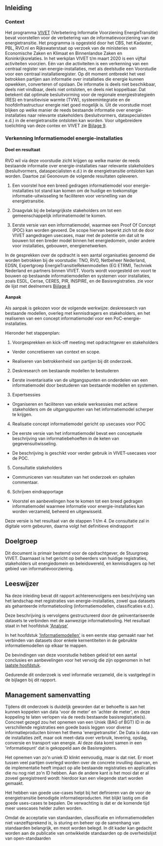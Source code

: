 ## Inleiding

### Context 

Het programma
[VIVET](https://www.geonovum.nl/uploads/documents/Rapport%20VIVET%20Definitief-1.0.pdf)
(Verbetering Informatie Voorziening EnergieTransitie) bevat voorstellen voor de
verbetering van de informatievoorziening van de energietransitie. Het programma
is opgesteld door het CBS, het Kadaster, PBL, RVO.nl en Rijkswaterstaat op
verzoek van de ministeries van Economische Zaken en Klimaat en Binnenlandse
Zaken en Koninkrijksrelaties. In het werkplan VIVET t/m maart 2020 is een
vijftal activiteiten voorzien. Eén van die activiteiten is een verkenning van
een centraal register van energie-installaties, met als deelstudie een
Voorstudie voor een centraal installatieregister. Op dit moment ontbreekt het
veel betrokken partijen aan informatie over installaties die energie kunnen opwekken,
converteren of opslaan. De informatie is deels niet beschikbaar, deels niet
vindbaar, deels niet ontsloten, en deels niet koppelbaar. Dat betekent dat
optimale besluitvorming voor de regionale energiestrategieën (RES) en
transitievisie warmte (TVW), systeemintegratie en de hoofdinfrastructuur energie
niet goed mogelijk is. Uit de voorstudie moet blijken op welke manier de reeds
bestaande informatie over energie-installaties naar relevante stakeholders
(besluitvormers, dataspecialisten e.d.) in de energietransitie ontsloten kan
worden.
Voor uitgebreidere toelichting van deze contex en VIVET zie [Bijlage 9](#bijlage-9).

### Verkenning Informatiemodel energie-installaties

#### Doel en resultaat

RVO wil via deze voorstudie zicht krijgen op welke manier de reeds bestaande
informatie over energie-installaties naar relevante stakeholders
(besluitvormers, dataspecialisten e.d.) in de energietransitie ontsloten kan
worden. Daartoe zal Geonovum de volgende resultaten opleveren.

1.  Een voorstel hoe een breed gedragen informatiemodel voor
    energie-installaties tot stand kan komen om de huidige en toekomstige
    informatie-uitwisseling te faciliteren voor versnelling van de
    energietransitie.

2.  Draagvlak bij de belangrijkste stakeholders om tot een gemeenschappelijk
    informatiemodel te komen.

3.  Eerste versie van een informatiemodel, waarmee een Proof Of Concept (POC)
    kan worden gevoerd. De scope hiervan beperkt zich tot de door VIVET
    aangedragen usecases, maar met de potentie om dat uit te bouwen tot een
    breder model binnen het energiedomein, onder andere voor installaties,
    gebouwen, energienetwerken.

In de gesprekken over de opdracht is een aantal organisaties genoemd die worden
betrokken bij de voorstudie: TNO, RVO, Netbeheer Nederland, EDSN, Expertgroep
EnergieTransitieRekenmodellen (EG ETRM), Techniek Nederland en partners binnen VIVET. Voorts wordt
voorgesteld om voort te bouwen op bestaande informatiemodellen en systemen voor
installaties, zoals ESDL, Cerise, CERES, PIR, INSPIRE, en de Basisregistraties.
zie voor de lijst met deelnemers [Bijlage 8](#bijlage-8)

#### Aanpak

Als aanpak is gekozen voor de volgende werkwijze: deskresearch van bestaande modellen, overleg met
kennisdragers en stakeholders, en het realiseren van een concept informatiemodel
voor een PoC-energie-installaties.  

Hieronder het stappenplan:

1.  Voorgesprekken en kick-off meeting met opdrachtgever en stakeholders

-   Verder concretiseren van context en scope.

-   Realiseren van betrokkenheid van partijen bij dit onderzoek.

2.  Deskresearch om bestaande modellen te bestuderen

-   Eerste inventarisatie van de uitgangspunten en onderdelen van een
    informatiemodel door bestuderen van bestaande modellen en systemen.

3.  Expertsessies

-   Organiseren en faciliteren van enkele werksessies met actieve stakeholders
    om de uitgangspunten van het informatiemodel scherper te krijgen.

4.  Realisatie concept informatiemodel gericht op usecases voor POC

-   De eerste versie van het informatiemodel bevat een conceptuele beschrijving
    van informatiebehoeften in de keten van gegevensuitwisseling.

-   De beschrijving is geschikt voor verder gebruik in VIVET-usecases voor de
    POC.

5.  Consultatie stakeholders

-   Communiceren van resultaten van het onderzoek en ophalen commentaar.

6.  Schrijven eindrapportage

-   Voorstel en aanbevelingen hoe te komen tot een breed gedragen
    informatiemodel waarmee informatie voor energie-installaties kan worden
    verzameld, beheerd en uitgewisseld.

<div class="note">
    Deze versie is het resultaat van de stappen 1 t/m 4. De consultatie zal in digitale vorm gebeuren, daarna volgt het definitieve eindrapport 
</div>

Doelgroep
---------

Dit document is primair bestemd voor de opdrachtgever, de Stuurgroep VIVET.
Daarnaast is het gericht op beheerders van huidige registraties, stakeholders
uit energiedomein en beleidswereld, en kennisdragers op het gebied van
informatievoorziening.

Leeswijzer
----------

Na deze inleiding bevat dit rapport achtereenvolgens een beschrijving van het
landschap met registraties van energie-installaties, zowel qua datasets als
gehanteerde informatietooling (informatiemodellen, classificaties e.d.).

Deze beschrijving is vervolgens gestructureerd door de geïnventariseerde
datasets te verbinden met de aanwezige informatietooling. Het resultaat staat in het hoofdstuk ['Analyse'](#analyse)

In het hoofdstuk ['Informatiemodellen'](#informatiemodel) is een eerste stap gemaakt naar het
verbinden van datasets door enkele kernentiteiten in de gebruikte
informatiemodellen op elkaar te mappen.

De bevindingen van deze voorstudie hebben geleid tot een aantal conclusies en
aanbevelingen voor het vervolg die zijn opgenomen in het [laatste hoofdstuk](#conclusies-en-aanbevelingen).

Gedurende dit onderzoek is veel informatie verzameld, die is vastgelegd in de
bijlagen bij dit rapport.

Management samenvatting
-----------------------

Tijdens dit onderzoek is duidelijk geworden dat er behoefte is aan het kunnen koppelen van data 'voor de meter' en 'achter de meter', en deze koppeling te laten verlopen via de reeds bestaande basisregistratie(s). Concreet gezegd zou het opnemen van een Uniek (BAG of BGT) ID in de verschillende registraties een goede basis leggen voor diverse informatieproducten binnen het thema 'energietransitie'. De Data is data van de installaties zelf, maar ook meet-data over verbruik, levering, opslag, conversie en transport van energie. Al deze data komt samen in een 'informatiepunt' dat is gekoppeld aan de Basisregisters.

Het opnemen van zo'n uniek ID klinkt eenvoudig, maar is dat niet. Er moet tussen veel partijen overlegd worden over de concrete invulling daarvan, en de implementatie heeft impact op alle bestaande registraties en applicaties die nu nog niet zo'n ID hebben. Aan de andere kant is het mooi dat er al zoveel geregistreerd wordt: hierdoor kan een vliegende start worden gemaakt.

Het hebben van goede use-cases helpt bij het definieren van de voor de energietransitie benodigde informatieproducten. Het blijkt lastig om die goede uses-cases te bepalen. De verwachting is dat er de komende tijd meer usescases helder zullen worden.

Omdat de acceptatie van standaarden, classificatie en informatiemodellen niet vanzelfsprekend is, is sturing en beheer op de samenhang van standaarden belangrijk, en meot worden belegd. In dit kader kan gedacht worden aan de publicatie
van ontwikkelde standaarden op de overheidslijst van open-standaarden
